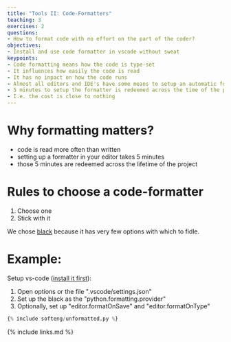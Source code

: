 ```yaml
---
title: "Tools II: Code-Formatters"
teaching: 3
exercises: 2
questions:
- How to format code with no effort on the part of the coder?
objectives:
- Install and use code formatter in vscode without sweat
keypoints:
- Code formatting means how the code is type-set
- It influences how easily the code is read
- It has no inpact on how the code runs
- Almost all editors and IDE's have some means to setup an automatic formatter
- 5 minutes to setup the formatter is redeemed across the time of the project
- I.e. the cost is close to nothing
---
```


# Why formatting matters?

* code is read more often than written
* setting up a formatter in your editor takes 5 minutes
* those 5 minutes are redeemed across the lifetime of the project

# Rules to choose a code-formatter

1. Choose one
1. Stick with it

We chose [black](https://pypi.org/project/black/) because it has very few
options with which to fidle.

# Example:

Setup vs-code ([install it first](https://code.visualstudio.com/)):

1. Open options or the file ".vscode/settings.json"
1. Set up the black as the "python.formatting.provider"
1. Optionally, set up "editor.formatOnSave" and "editor.formatOnType"

```python
{% include softeng/unformatted.py %}
```

{% include links.md %}
